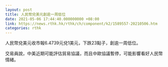 ```yaml
---
layout: post
title: 人民幣兌美元創逾一周低位
date: 2021-05-06 17:44:40.000000000 +08:00
link: https://news.rthk.hk/rthk/ch/component/k2/1589557-20210506.htm
categories: rthk
---
```


人民幣兌美元收市報6.4739元兌1美元，下跌23點子，創逾一周低位。

交易員說，中美近期可能評估貿易協議，而且中歐協議暫停，可能影響看好人民幣情緒。
